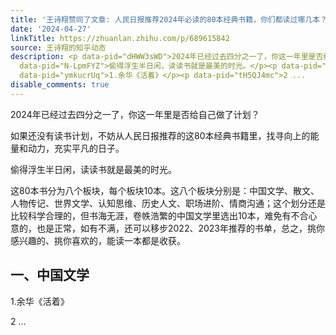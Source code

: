 ```yaml
---
title: '王诗翔赞同了文章: 人民日报推荐2024年必读的80本经典书籍，你们都读过哪几本？'
date: '2024-04-27'
linkTitle: https://zhuanlan.zhihu.com/p/689615842
source: 王诗翔的知乎动态
description: <p data-pid="dHWW3sWD">2024年已经过去四分之一了，你这一年里是否给自己做了计划？</p><p data-pid="6mGSs7hG">如果还没有读书计划，不妨从人民日报推荐的这80本经典书籍里，找寻向上的能量和动力，充实平凡的日子。</p><p
  data-pid="N-LpmFYZ">偷得浮生半日闲，读读书就是最美的时光。</p><p data-pid="7Db09NUE">这80本书分为八个板块，每个板块10本。这八个板块分别是：中国文学、散文、人物传记、世界文学、认知思维、历史人文、职场进阶、情商沟通；这个划分还是比较科学合理的，但书海无涯，卷帙浩繁的中国文学里选出10本，难免有不合心意的，也是正常，如有不满，还可以移步2022、2023年推荐的书单，总之，挑你感兴趣的、挑你喜欢的，能读一本都是收获。</p><h2>一、中国文学</h2><p
  data-pid="ymkucrUq">1.余华《活着》</p><p data-pid="tH5QJ4mc">2 ...
disable_comments: true
---
```

<p data-pid="dHWW3sWD">2024年已经过去四分之一了，你这一年里是否给自己做了计划？</p><p data-pid="6mGSs7hG">如果还没有读书计划，不妨从人民日报推荐的这80本经典书籍里，找寻向上的能量和动力，充实平凡的日子。</p><p data-pid="N-LpmFYZ">偷得浮生半日闲，读读书就是最美的时光。</p><p data-pid="7Db09NUE">这80本书分为八个板块，每个板块10本。这八个板块分别是：中国文学、散文、人物传记、世界文学、认知思维、历史人文、职场进阶、情商沟通；这个划分还是比较科学合理的，但书海无涯，卷帙浩繁的中国文学里选出10本，难免有不合心意的，也是正常，如有不满，还可以移步2022、2023年推荐的书单，总之，挑你感兴趣的、挑你喜欢的，能读一本都是收获。</p><h2>一、中国文学</h2><p data-pid="ymkucrUq">1.余华《活着》</p><p data-pid="tH5QJ4mc">2 ...